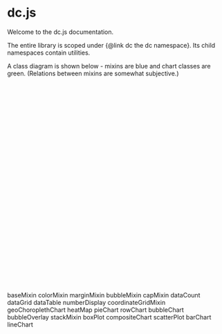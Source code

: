 # dc.js

Welcome to the dc.js documentation.

The entire library is scoped under {@link dc the dc namespace}. Its child namespaces contain utilities.

A class diagram is shown below - mixins are blue and chart classes are green. (Relations between mixins are somewhat subjective.)


<!-- Title: dcHierarchy Pages: 1 -->
<svg width="558pt" height="518pt"
 viewBox="0.00 0.00 558.25 518.00" xmlns="http://www.w3.org/2000/svg" xmlns:xlink="http://www.w3.org/1999/xlink">
<g id="graph0" class="graph" transform="scale(1 1) rotate(0) translate(4 514)">
<title>dcHierarchy</title>
<polygon fill="white" stroke="none" points="-4,4 -4,-514 554.248,-514 554.248,4 -4,4"/>
<!-- baseMixin -->
<g id="node1" class="node"><title>baseMixin</title>
<g id="a_node1"><a xlink:href="dc.baseMixin.html" xlink:title="baseMixin">
<ellipse fill="lightblue" stroke="black" cx="30.6108" cy="-207" rx="30.7221" ry="18"/>
<text text-anchor="middle" x="30.6108" y="-204" font-family="sans-serif" font-size="10.00">baseMixin</text>
</a>
</g>
</g>
<!-- colorMixin -->
<g id="node2" class="node"><title>colorMixin</title>
<g id="a_node2"><a xlink:href="dc.colorMixin.html" xlink:title="colorMixin">
<ellipse fill="lightblue" stroke="black" cx="140.346" cy="-288" rx="30.7108" ry="18"/>
<text text-anchor="middle" x="140.346" y="-285" font-family="sans-serif" font-size="10.00">colorMixin</text>
</a>
</g>
</g>
<!-- baseMixin&#45;&gt;colorMixin -->
<g id="edge14" class="edge"><title>baseMixin&#45;&gt;colorMixin</title>
<path fill="none" stroke="black" d="M48.4355,-221.784C61.4346,-232.973 80.0475,-248.496 97.2217,-261 101.225,-263.914 105.533,-266.869 109.813,-269.703"/>
<polygon fill="black" stroke="black" points="108.154,-272.798 118.451,-275.295 111.959,-266.922 108.154,-272.798"/>
</g>
<!-- marginMixin -->
<g id="node3" class="node"><title>marginMixin</title>
<g id="a_node3"><a xlink:href="dc.marginMixin.html" xlink:title="marginMixin">
<ellipse fill="lightblue" stroke="black" cx="140.346" cy="-342" rx="35.9791" ry="18"/>
<text text-anchor="middle" x="140.346" y="-339" font-family="sans-serif" font-size="10.00">marginMixin</text>
</a>
</g>
</g>
<!-- baseMixin&#45;&gt;marginMixin -->
<g id="edge16" class="edge"><title>baseMixin&#45;&gt;marginMixin</title>
<path fill="none" stroke="black" d="M39.1048,-224.343C49.5901,-247.147 70.4024,-287.527 97.2217,-315 100.157,-318.007 103.487,-320.842 106.958,-323.462"/>
<polygon fill="black" stroke="black" points="104.98,-326.349 115.193,-329.166 108.966,-320.594 104.98,-326.349"/>
</g>
<!-- bubbleMixin -->
<g id="node4" class="node"><title>bubbleMixin</title>
<g id="a_node4"><a xlink:href="dc.bubbleMixin.html" xlink:title="bubbleMixin">
<ellipse fill="lightblue" stroke="black" cx="140.346" cy="-446" rx="35.3575" ry="18"/>
<text text-anchor="middle" x="140.346" y="-443" font-family="sans-serif" font-size="10.00">bubbleMixin</text>
</a>
</g>
</g>
<!-- baseMixin&#45;&gt;bubbleMixin -->
<g id="edge8" class="edge"><title>baseMixin&#45;&gt;bubbleMixin</title>
<path fill="none" stroke="black" d="M38.043,-224.788C49.1092,-254.92 72.9136,-317.727 97.2217,-369 105.414,-386.281 115.699,-405.125 124.055,-419.846"/>
<polygon fill="black" stroke="black" points="121.216,-421.932 129.226,-428.867 127.289,-418.45 121.216,-421.932"/>
</g>
<!-- capMixin -->
<g id="node7" class="node"><title>capMixin</title>
<g id="a_node7"><a xlink:href="dc.capMixin.html" xlink:title="capMixin">
<ellipse fill="lightblue" stroke="black" cx="140.346" cy="-234" rx="27.3002" ry="18"/>
<text text-anchor="middle" x="140.346" y="-231" font-family="sans-serif" font-size="10.00">capMixin</text>
</a>
</g>
</g>
<!-- baseMixin&#45;&gt;capMixin -->
<g id="edge22" class="edge"><title>baseMixin&#45;&gt;capMixin</title>
<path fill="none" stroke="black" d="M59.0758,-213.883C72.9549,-217.361 89.9405,-221.618 104.707,-225.319"/>
<polygon fill="black" stroke="black" points="103.959,-228.74 114.51,-227.776 105.661,-221.95 103.959,-228.74"/>
</g>
<!-- dataCount -->
<g id="node13" class="node"><title>dataCount</title>
<g id="a_node13"><a xlink:href="dc.dataCount.html" xlink:title="dataCount">
<ellipse fill="lightgreen" stroke="black" cx="140.346" cy="-180" rx="31.0259" ry="18"/>
<text text-anchor="middle" x="140.346" y="-177" font-family="sans-serif" font-size="10.00">dataCount</text>
</a>
</g>
</g>
<!-- baseMixin&#45;&gt;dataCount -->
<g id="edge11" class="edge"><title>baseMixin&#45;&gt;dataCount</title>
<path fill="none" stroke="black" d="M59.0758,-200.117C71.9184,-196.898 87.421,-193.013 101.364,-189.519"/>
<polygon fill="black" stroke="black" points="102.332,-192.885 111.181,-187.059 100.63,-186.095 102.332,-192.885"/>
</g>
<!-- dataGrid -->
<g id="node14" class="node"><title>dataGrid</title>
<g id="a_node14"><a xlink:href="dc.dataGrid.html" xlink:title="dataGrid">
<ellipse fill="lightgreen" stroke="black" cx="140.346" cy="-126" rx="27" ry="18"/>
<text text-anchor="middle" x="140.346" y="-123" font-family="sans-serif" font-size="10.00">dataGrid</text>
</a>
</g>
</g>
<!-- baseMixin&#45;&gt;dataGrid -->
<g id="edge12" class="edge"><title>baseMixin&#45;&gt;dataGrid</title>
<path fill="none" stroke="black" d="M48.4355,-192.216C61.4346,-181.027 80.0475,-165.504 97.2217,-153 101.587,-149.822 106.315,-146.596 110.974,-143.532"/>
<polygon fill="black" stroke="black" points="113.217,-146.25 119.731,-137.895 109.428,-140.364 113.217,-146.25"/>
</g>
<!-- dataTable -->
<g id="node15" class="node"><title>dataTable</title>
<g id="a_node15"><a xlink:href="dc.dataTable.html" xlink:title="dataTable">
<ellipse fill="lightgreen" stroke="black" cx="140.346" cy="-72" rx="29.8168" ry="18"/>
<text text-anchor="middle" x="140.346" y="-69" font-family="sans-serif" font-size="10.00">dataTable</text>
</a>
</g>
</g>
<!-- baseMixin&#45;&gt;dataTable -->
<g id="edge13" class="edge"><title>baseMixin&#45;&gt;dataTable</title>
<path fill="none" stroke="black" d="M39.1048,-189.657C49.5901,-166.853 70.4024,-126.473 97.2217,-99 100.68,-95.457 104.687,-92.1531 108.827,-89.1577"/>
<polygon fill="black" stroke="black" points="110.993,-91.9201 117.377,-83.4642 107.113,-86.0937 110.993,-91.9201"/>
</g>
<!-- numberDisplay -->
<g id="node19" class="node"><title>numberDisplay</title>
<g id="a_node19"><a xlink:href="dc.numberDisplay.html" xlink:title="numberDisplay">
<ellipse fill="lightgreen" stroke="black" cx="140.346" cy="-18" rx="43.25" ry="18"/>
<text text-anchor="middle" x="140.346" y="-15" font-family="sans-serif" font-size="10.00">numberDisplay</text>
</a>
</g>
</g>
<!-- baseMixin&#45;&gt;numberDisplay -->
<g id="edge20" class="edge"><title>baseMixin&#45;&gt;numberDisplay</title>
<path fill="none" stroke="black" d="M35.1024,-189.095C42.0933,-157.111 60.3981,-89.362 97.2217,-45 99.33,-42.4601 101.741,-40.0793 104.317,-37.8664"/>
<polygon fill="black" stroke="black" points="106.549,-40.5666 112.409,-31.7399 102.324,-34.9857 106.549,-40.5666"/>
</g>
<!-- coordinateGridMixin -->
<g id="node5" class="node"><title>coordinateGridMixin</title>
<g id="a_node5"><a xlink:href="dc.coordinateGridMixin.html" xlink:title="coordinateGridMixin">
<ellipse fill="lightblue" stroke="black" cx="276.085" cy="-342" rx="55.9203" ry="18"/>
<text text-anchor="middle" x="276.085" y="-339" font-family="sans-serif" font-size="10.00">coordinateGridMixin</text>
</a>
</g>
</g>
<!-- colorMixin&#45;&gt;coordinateGridMixin -->
<g id="edge1" class="edge"><title>colorMixin&#45;&gt;coordinateGridMixin</title>
<path fill="none" stroke="black" d="M166.188,-298.03C184.416,-305.39 209.649,-315.579 231.236,-324.295"/>
<polygon fill="black" stroke="black" points="229.963,-327.555 240.546,-328.054 232.584,-321.064 229.963,-327.555"/>
</g>
<!-- geoChoroplethChart -->
<g id="node16" class="node"><title>geoChoroplethChart</title>
<g id="a_node16"><a xlink:href="dc.geoChoroplethChart.html" xlink:title="geoChoroplethChart">
<ellipse fill="lightgreen" stroke="black" cx="276.085" cy="-234" rx="56.7285" ry="18"/>
<text text-anchor="middle" x="276.085" y="-231" font-family="sans-serif" font-size="10.00">geoChoroplethChart</text>
</a>
</g>
</g>
<!-- colorMixin&#45;&gt;geoChoroplethChart -->
<g id="edge15" class="edge"><title>colorMixin&#45;&gt;geoChoroplethChart</title>
<path fill="none" stroke="black" d="M166.188,-277.97C184.35,-270.637 209.467,-260.495 231.002,-251.8"/>
<polygon fill="black" stroke="black" points="232.331,-255.038 240.293,-248.048 229.71,-248.547 232.331,-255.038"/>
</g>
<!-- heatMap -->
<g id="node17" class="node"><title>heatMap</title>
<g id="a_node17"><a xlink:href="dc.heatMap.html" xlink:title="heatMap">
<ellipse fill="lightgreen" stroke="black" cx="276.085" cy="-396" rx="27.1742" ry="18"/>
<text text-anchor="middle" x="276.085" y="-393" font-family="sans-serif" font-size="10.00">heatMap</text>
</a>
</g>
</g>
<!-- colorMixin&#45;&gt;heatMap -->
<g id="edge18" class="edge"><title>colorMixin&#45;&gt;heatMap</title>
<path fill="none" stroke="black" d="M163.605,-299.879C170.419,-304.118 177.646,-309.278 183.471,-315 204.05,-335.212 197.736,-350.037 219.471,-369 226.214,-374.883 234.464,-379.798 242.524,-383.751"/>
<polygon fill="black" stroke="black" points="241.243,-387.013 251.797,-387.951 244.131,-380.637 241.243,-387.013"/>
</g>
<!-- pieChart -->
<g id="node20" class="node"><title>pieChart</title>
<g id="a_node20"><a xlink:href="dc.pieChart.html" xlink:title="pieChart">
<ellipse fill="lightgreen" stroke="black" cx="276.085" cy="-180" rx="27" ry="18"/>
<text text-anchor="middle" x="276.085" y="-177" font-family="sans-serif" font-size="10.00">pieChart</text>
</a>
</g>
</g>
<!-- colorMixin&#45;&gt;pieChart -->
<g id="edge21" class="edge"><title>colorMixin&#45;&gt;pieChart</title>
<path fill="none" stroke="black" d="M163.605,-276.121C170.419,-271.882 177.646,-266.722 183.471,-261 204.05,-240.788 197.736,-225.963 219.471,-207 226.214,-201.117 234.464,-196.202 242.524,-192.249"/>
<polygon fill="black" stroke="black" points="244.131,-195.363 251.797,-188.049 241.243,-188.987 244.131,-195.363"/>
</g>
<!-- rowChart -->
<g id="node21" class="node"><title>rowChart</title>
<g id="a_node21"><a xlink:href="dc.rowChart.html" xlink:title="rowChart">
<ellipse fill="lightgreen" stroke="black" cx="276.085" cy="-288" rx="28.0797" ry="18"/>
<text text-anchor="middle" x="276.085" y="-285" font-family="sans-serif" font-size="10.00">rowChart</text>
</a>
</g>
</g>
<!-- colorMixin&#45;&gt;rowChart -->
<g id="edge26" class="edge"><title>colorMixin&#45;&gt;rowChart</title>
<path fill="none" stroke="black" d="M171.027,-288C190.645,-288 216.525,-288 237.567,-288"/>
<polygon fill="black" stroke="black" points="237.764,-291.5 247.764,-288 237.764,-284.5 237.764,-291.5"/>
</g>
<!-- marginMixin&#45;&gt;coordinateGridMixin -->
<g id="edge2" class="edge"><title>marginMixin&#45;&gt;coordinateGridMixin</title>
<path fill="none" stroke="black" d="M176.136,-342C186.492,-342 198.193,-342 209.829,-342"/>
<polygon fill="black" stroke="black" points="210.002,-345.5 220.002,-342 210.002,-338.5 210.002,-345.5"/>
</g>
<!-- marginMixin&#45;&gt;heatMap -->
<g id="edge17" class="edge"><title>marginMixin&#45;&gt;heatMap</title>
<path fill="none" stroke="black" d="M168.733,-353.058C190.302,-361.767 220.408,-373.923 243.086,-383.079"/>
<polygon fill="black" stroke="black" points="242.03,-386.428 252.613,-386.926 244.651,-379.937 242.03,-386.428"/>
</g>
<!-- marginMixin&#45;&gt;rowChart -->
<g id="edge25" class="edge"><title>marginMixin&#45;&gt;rowChart</title>
<path fill="none" stroke="black" d="M168.733,-330.942C190.035,-322.341 219.666,-310.377 242.242,-301.261"/>
<polygon fill="black" stroke="black" points="243.789,-304.411 251.752,-297.422 241.169,-297.92 243.789,-304.411"/>
</g>
<!-- bubbleChart -->
<g id="node10" class="node"><title>bubbleChart</title>
<g id="a_node10"><a xlink:href="dc.bubbleChart.html" xlink:title="bubbleChart">
<ellipse fill="lightgreen" stroke="black" cx="413.75" cy="-448" rx="36.1486" ry="18"/>
<text text-anchor="middle" x="413.75" y="-445" font-family="sans-serif" font-size="10.00">bubbleChart</text>
</a>
</g>
</g>
<!-- bubbleMixin&#45;&gt;bubbleChart -->
<g id="edge7" class="edge"><title>bubbleMixin&#45;&gt;bubbleChart</title>
<path fill="none" stroke="black" d="M175.996,-446.255C224.628,-446.614 313.207,-447.266 367.144,-447.664"/>
<polygon fill="black" stroke="black" points="367.422,-451.166 377.447,-447.74 367.474,-444.166 367.422,-451.166"/>
</g>
<!-- bubbleOverlay -->
<g id="node11" class="node"><title>bubbleOverlay</title>
<g id="a_node11"><a xlink:href="dc.bubbleOverlay.html" xlink:title="bubbleOverlay">
<ellipse fill="lightgreen" stroke="black" cx="276.085" cy="-492" rx="41.696" ry="18"/>
<text text-anchor="middle" x="276.085" y="-489" font-family="sans-serif" font-size="10.00">bubbleOverlay</text>
</a>
</g>
</g>
<!-- bubbleMixin&#45;&gt;bubbleOverlay -->
<g id="edge9" class="edge"><title>bubbleMixin&#45;&gt;bubbleOverlay</title>
<path fill="none" stroke="black" d="M170.037,-455.868C188.373,-462.175 212.47,-470.463 232.958,-477.51"/>
<polygon fill="black" stroke="black" points="232.091,-480.913 242.686,-480.856 234.368,-474.294 232.091,-480.913"/>
</g>
<!-- stackMixin -->
<g id="node6" class="node"><title>stackMixin</title>
<g id="a_node6"><a xlink:href="dc.stackMixin.html" xlink:title="stackMixin">
<ellipse fill="lightblue" stroke="black" cx="413.75" cy="-232" rx="31.6332" ry="18"/>
<text text-anchor="middle" x="413.75" y="-229" font-family="sans-serif" font-size="10.00">stackMixin</text>
</a>
</g>
</g>
<!-- coordinateGridMixin&#45;&gt;stackMixin -->
<g id="edge3" class="edge"><title>coordinateGridMixin&#45;&gt;stackMixin</title>
<path fill="none" stroke="black" d="M312.727,-328.306C319.798,-324.63 326.839,-320.2 332.7,-315 354.832,-295.363 347.554,-279.696 368.7,-259 372.372,-255.406 376.606,-252.069 380.967,-249.053"/>
<polygon fill="black" stroke="black" points="382.853,-252.001 389.394,-243.667 379.083,-246.103 382.853,-252.001"/>
</g>
<!-- boxPlot -->
<g id="node9" class="node"><title>boxPlot</title>
<g id="a_node9"><a xlink:href="dc.boxPlot.html" xlink:title="boxPlot">
<ellipse fill="lightgreen" stroke="black" cx="413.75" cy="-394" rx="27" ry="18"/>
<text text-anchor="middle" x="413.75" y="-391" font-family="sans-serif" font-size="10.00">boxPlot</text>
</a>
</g>
</g>
<!-- coordinateGridMixin&#45;&gt;boxPlot -->
<g id="edge5" class="edge"><title>coordinateGridMixin&#45;&gt;boxPlot</title>
<path fill="none" stroke="black" d="M312.73,-355.662C333.644,-363.679 359.873,-373.732 380.224,-381.533"/>
<polygon fill="black" stroke="black" points="379.103,-384.851 389.693,-385.162 381.608,-378.315 379.103,-384.851"/>
</g>
<!-- coordinateGridMixin&#45;&gt;bubbleChart -->
<g id="edge6" class="edge"><title>coordinateGridMixin&#45;&gt;bubbleChart</title>
<path fill="none" stroke="black" d="M312.592,-355.849C319.672,-359.515 326.751,-363.901 332.7,-369 354.042,-387.293 348.278,-401.685 368.7,-421 371.852,-423.982 375.386,-426.801 379.045,-429.412"/>
<polygon fill="black" stroke="black" points="377.411,-432.527 387.688,-435.107 381.263,-426.682 377.411,-432.527"/>
</g>
<!-- compositeChart -->
<g id="node12" class="node"><title>compositeChart</title>
<g id="a_node12"><a xlink:href="dc.compositeChart.html" xlink:title="compositeChart">
<ellipse fill="lightgreen" stroke="black" cx="413.75" cy="-340" rx="45.1005" ry="18"/>
<text text-anchor="middle" x="413.75" y="-337" font-family="sans-serif" font-size="10.00">compositeChart</text>
</a>
</g>
</g>
<!-- coordinateGridMixin&#45;&gt;compositeChart -->
<g id="edge10" class="edge"><title>coordinateGridMixin&#45;&gt;compositeChart</title>
<path fill="none" stroke="black" d="M332.265,-341.187C340.818,-341.06 349.65,-340.93 358.189,-340.804"/>
<polygon fill="black" stroke="black" points="358.475,-344.301 368.422,-340.653 358.372,-337.301 358.475,-344.301"/>
</g>
<!-- scatterPlot -->
<g id="node22" class="node"><title>scatterPlot</title>
<g id="a_node22"><a xlink:href="dc.scatterPlot.html" xlink:title="scatterPlot">
<ellipse fill="lightgreen" stroke="black" cx="413.75" cy="-286" rx="31.7874" ry="18"/>
<text text-anchor="middle" x="413.75" y="-283" font-family="sans-serif" font-size="10.00">scatterPlot</text>
</a>
</g>
</g>
<!-- coordinateGridMixin&#45;&gt;scatterPlot -->
<g id="edge27" class="edge"><title>coordinateGridMixin&#45;&gt;scatterPlot</title>
<path fill="none" stroke="black" d="M311.319,-327.869C331.784,-319.421 357.707,-308.721 378.223,-300.252"/>
<polygon fill="black" stroke="black" points="379.613,-303.465 387.521,-296.414 376.942,-296.995 379.613,-303.465"/>
</g>
<!-- barChart -->
<g id="node8" class="node"><title>barChart</title>
<g id="a_node8"><a xlink:href="dc.barChart.html" xlink:title="barChart">
<ellipse fill="lightgreen" stroke="black" cx="522.524" cy="-259" rx="27.1629" ry="18"/>
<text text-anchor="middle" x="522.524" y="-256" font-family="sans-serif" font-size="10.00">barChart</text>
</a>
</g>
</g>
<!-- stackMixin&#45;&gt;barChart -->
<g id="edge4" class="edge"><title>stackMixin&#45;&gt;barChart</title>
<path fill="none" stroke="black" d="M442.804,-239.094C456.327,-242.514 472.675,-246.647 486.96,-250.26"/>
<polygon fill="black" stroke="black" points="486.375,-253.722 496.927,-252.78 488.091,-246.935 486.375,-253.722"/>
</g>
<!-- lineChart -->
<g id="node18" class="node"><title>lineChart</title>
<g id="a_node18"><a xlink:href="dc.lineChart.html" xlink:title="lineChart">
<ellipse fill="lightgreen" stroke="black" cx="522.524" cy="-205" rx="27.95" ry="18"/>
<text text-anchor="middle" x="522.524" y="-202" font-family="sans-serif" font-size="10.00">lineChart</text>
</a>
</g>
</g>
<!-- stackMixin&#45;&gt;lineChart -->
<g id="edge19" class="edge"><title>stackMixin&#45;&gt;lineChart</title>
<path fill="none" stroke="black" d="M442.804,-224.906C456.128,-221.537 472.194,-217.474 486.328,-213.9"/>
<polygon fill="black" stroke="black" points="487.375,-217.246 496.212,-211.401 485.659,-210.459 487.375,-217.246"/>
</g>
<!-- capMixin&#45;&gt;pieChart -->
<g id="edge23" class="edge"><title>capMixin&#45;&gt;pieChart</title>
<path fill="none" stroke="black" d="M164.033,-224.84C185.648,-216.112 218.411,-202.883 242.755,-193.054"/>
<polygon fill="black" stroke="black" points="244.325,-196.195 252.287,-189.205 241.704,-189.704 244.325,-196.195"/>
</g>
<!-- capMixin&#45;&gt;rowChart -->
<g id="edge24" class="edge"><title>capMixin&#45;&gt;rowChart</title>
<path fill="none" stroke="black" d="M164.033,-243.16C185.517,-251.835 218.014,-264.956 242.312,-274.767"/>
<polygon fill="black" stroke="black" points="241.255,-278.115 251.838,-278.613 243.875,-271.624 241.255,-278.115"/>
</g>
</g>
</svg>
